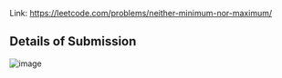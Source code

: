Link: https://leetcode.com/problems/neither-minimum-nor-maximum/
## Details of Submission
![image](https://github.com/mgalang229/LeetCode-Neither-Minimum-nor-Maximum/assets/51401355/48440369-9317-407b-8e2a-031d79e5f23d)
